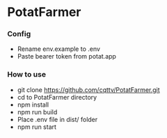 # PotatFarmer

### Config

- Rename env.example to .env
- Paste bearer token from potat.app

### How to use

- git clone https://github.com/cqttv/PotatFarmer.git
- cd to PotatFarmer directory
- npm install
- npm run build
- Place .env file in dist/ folder
- npm run start
